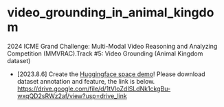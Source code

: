 # video_grounding_in_animal_kingdom
 2024 ICME Grand Challenge: Multi-Modal Video Reasoning and Analyzing Competition (MMVRAC).Track #5: Video Grounding (Animal Kingdom dataset) 

 - [2023.8.6] Create the [Huggingface space demo](https://huggingface.co/spaces/KevinQHLin/UniVTG)!
 Please download dataset annotation and feature, the link is below.
https://drive.google.com/file/d/1tVloZdISLdNk1ckgBu-wxqQD2sRWz2af/view?usp=drive_link
